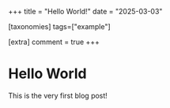+++
title = "Hello World!"
date = "2025-03-03"

[taxonomies]
tags=["example"]

[extra]
comment = true
+++

# Hello World
This is the very first blog post!